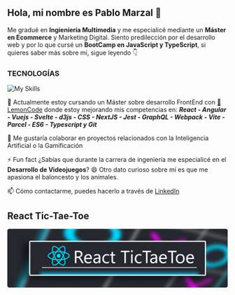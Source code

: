 ## Hola, mi nombre es Pablo Marzal 👋 
Me gradué en **Ingieniería Multimedia** y me especialicé mediante un **Máster en Ecommerce** y Marketing Digital. Siento predilección por el desarrollo web y por lo que cursé un **BootCamp en JavaScript y TypeScript**, si quieres saber más sobre mí, sigue leyendo 👇

### TECNOLOGÍAS
![My Skills](https://skillicons.dev/icons?i=html,css,js,ts,react,vitest,wordpress,vscode,git,github&perline=5)

🌱 Actualmente estoy cursando un Máster sobre desarrollo FrontEnd con [🍋 LemonCode](https://lemoncode.net/) donde estoy mejorando mis competencias en: ***React - Angular - Vuejs - Svelte - d3js - CSS - NextJS -  Jest - GraphQL - Webpack - Vite - Parcel - ES6 - Typescript y Git***

👯 Me gustaría colaborar en proyectos relacionados con la Inteligencia Artificial o la Gamificación

⚡ Fun fact ¿Sabías que durante la carrera de ingeniería me especialicé en el **Desarrollo de Videojuegos**? 😄 Otro dato curioso sobre mí es que me apasiona el baloncesto y los animales.

📫 Cómo contactarme, puedes hacerlo a través de [LinkedIn](https://www.linkedin.com/in/pablo-marzal/)

## React Tic-Tae-Toe
[![React Tic Tae Toe](https://raw.githubusercontent.com/oleojake/oleojake/main/React%20TicTaeToe.png)](https://github.com/oleojake/React-TicTacToe)
